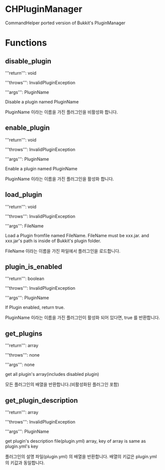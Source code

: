 # CHPluginManager
CommandHelper ported version of Bukkit's PluginManager

# Functions

## disable_plugin

'''return''': void

'''throws''': InvalidPluginException

'''args''': PluginName

Disable a plugin named PluginName

PluginName 이라는 이름을 가진 플러그인을 비활성화 합니다.

## enable_plugin

'''return''': void

'''throws''': InvalidPluginException

'''args''': PluginName

Enable a plugin named PluginName

PluginName 이라는 이름을 가진 플러그인을 활성화 합니다.

## load_plugin

'''return''': void

'''throws''': InvalidPluginException

'''args''': FileName

Load a Plugin fromfile named FileName. FileName must be xxx.jar. and xxx.jar's path is inside of Bukkit's plugin folder.

FileName 이라는 이름을 가진 파일에서 플러그인을 로드합니다.

## plugin_is_enabled

'''return''': boolean

'''throws''': InvalidPluginException

'''args''': PluginName

If Plugin enabled, return true.

PluginName 이라는 이름을 가진 플러그인이 활성화 되어 있다면, true 를 반환합니다.

## get_plugins

'''return''': array

'''throws''': none

'''args''': none

get all plugin's array(includes disabled plugin)

모든 플러그인의 배열을 반환합니다.(비활성화된 플러그인 포함)

## get_plugin_description

'''return''': array

'''throws''': InvalidPluginException

'''args''': PluginName

get plugin's description file(plugin.yml) array, key of array is same as plugin.yml's key

플러그인의 설명 파일(plugin.yml) 의 배열을 반환합니다. 배열의 키값은 plugin.yml 의 키값과 동일합니다.


